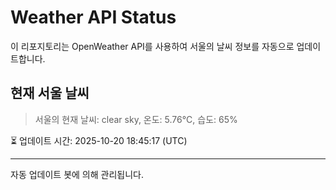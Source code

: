 
# Weather API Status

이 리포지토리는 OpenWeather API를 사용하여 서울의 날씨 정보를 자동으로 업데이트합니다.

## 현재 서울 날씨
> 서울의 현재 날씨: clear sky, 온도: 5.76°C, 습도: 65%

⏳ 업데이트 시간: 2025-10-20 18:45:17 (UTC)

---
자동 업데이트 봇에 의해 관리됩니다.

